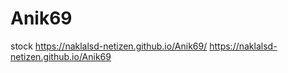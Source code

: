 # Anik69
stock
https://naklalsd-netizen.github.io/Anik69/
https://naklalsd-netizen.github.io/Anik69
